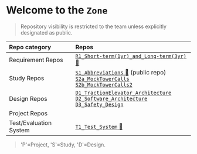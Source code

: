 # Welcome to the `Zone`
> Repository visibility is restricted to the team unless explicitly designated as public.



|Repo category | Repos |
|:--|:--|
|Requirement Repos | [`R1_Short-term(1yr)_and_Long-term(3yr)` 🛫](https://github.com/OLS-Embedded-Engineering-Team/R1_Short-term_and_Long-term)|
|Study Repos|[`S1_Abbreviations` 🛫](https://github.com/ArthurOLS/S1_Abbreviations.git) (public repo) <br> [`S2a_MockTowerCalls`](https://github.com/OLS-Embedded-Engineering-Team/S2a_MockTowerCalls.git)  <br> [`S2b_MockTowerCalls2`](https://github.com/OLS-Embedded-Engineering-Team/S2b_MockTowerCalls2.git)|
|Design Repos |[`D1_TractionElevator_Architecture`](https://github.com/OLS-Embedded-Engineering-Team/D1_TractionElevator_Architecture.git)  <br> [`D2_Software_Architecture`](https://github.com/OLS-Embedded-Engineering-Team/D2_Software_Architecture) <br> [`D3_Safety_Design`](https://github.com/OLS-Embedded-Engineering-Team/D3_Safety_Design)|
|Project Repos||
|Test/Evaluation System|[`T1_Test_System` 🛫](https://github.com/OLS-Embedded-Engineering-Team/T1_Test_System)|

> 'P'=Project, 'S'=Study, 'D'=Design.

